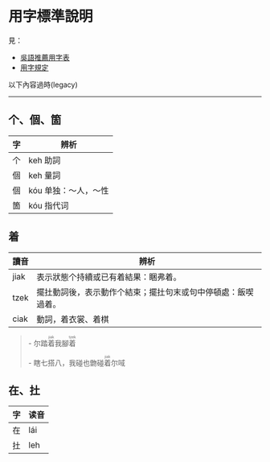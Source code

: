 # 用字標準說明

見：

- [吳語推薦用字表](recommend.md)
- [用字規定](standard.md)

以下內容過時(legacy)

---

## 个、個、箇

| 字  | 辨析                 |
| --- | -------------------- |
| 个  | keh 助詞             |
| 個  | keh 量詞             |
| 個  | kóu 单独：～人，～性 |
| 箇  | kóu 指代词           |

## 着

| 讀音 | 辨析                                                         |
| ---- | ------------------------------------------------------------ |
| jiak | 表示狀態个持續或已有着結果：睏弗着。                         |
| tzek | 擺扗動詞後，表示動作个結束；擺扗句末或句中停頓處：飯喫過着。 |
| ciak | 動詞，着衣裳、着棋                                           |

> \- 尔踏<ruby><rb>着</rb><rt>jiak</rt></ruby>我腳<ruby><rb>着</rb><rt>tzek</rt></ruby>
>
> \- 瞎七搭八，我碰也朆碰<ruby><rb>着</rb><rt>jiak</rt></ruby>尔㖪

## 在、扗

| 字  | 读音 |
| --- | ---- |
| 在  | lái  |
| 扗  | leh  |
